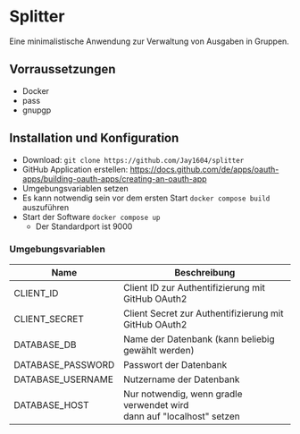 # Splitter

Eine minimalistische Anwendung zur Verwaltung von Ausgaben in Gruppen.

## Vorraussetzungen

- Docker
- pass
- gnupgp

## Installation und Konfiguration

- Download: `git clone https://github.com/Jay1604/splitter`
- GitHub Application
  erstellen: https://docs.github.com/de/apps/oauth-apps/building-oauth-apps/creating-an-oauth-app
- Umgebungsvariablen setzen
- Es kann notwendig sein vor dem ersten Start `docker compose build` auszuführen
- Start der Software `docker compose up`
    - Der Standardport ist 9000

### Umgebungsvariablen

| Name              | Beschreibung                                                               |
|-------------------|----------------------------------------------------------------------------|
| CLIENT_ID         | Client ID zur Authentifizierung mit GitHub OAuth2                          |
| CLIENT_SECRET     | Client Secret zur Authentifizierung mit GitHub OAuth2                      |
| DATABASE_DB       | Name der Datenbank (kann beliebig gewählt werden)                          |
| DATABASE_PASSWORD | Passwort der Datenbank                                                     |
| DATABASE_USERNAME | Nutzername der Datenbank                                                   |
| DATABASE_HOST     | Nur notwendig, wenn gradle verwendet wird <br> dann auf "localhost" setzen |



